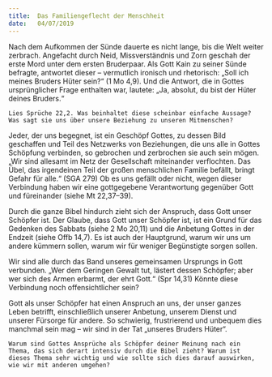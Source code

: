 ```yaml
---
title:  Das Familiengeflecht der Menschheit
date:   04/07/2019
---
```


Nach dem Aufkommen der Sünde dauerte es nicht lange, bis die Welt weiter zerbrach. Angefacht durch Neid, Missverständnis und Zorn geschah der erste Mord unter dem ersten Bruderpaar. Als Gott Kain zu seiner Sünde befragte, antwortet dieser – vermutlich ironisch und rhetorisch: „Soll ich meines Bruders Hüter sein?“ (1 Mo 4,9). Und die Antwort, die in Gottes ursprünglicher Frage enthalten war, lautete: „Ja, absolut, du bist der Hüter deines Bruders.“

`Lies Sprüche 22,2. Was beinhaltet diese scheinbar einfache Aussage? Was sagt sie uns über unsere Beziehung zu unseren Mitmenschen?`

Jeder, der uns begegnet, ist ein Geschöpf Gottes, zu dessen Bild geschaffen und Teil des Netzwerks von Beziehungen, die uns alle in Gottes Schöpfung verbinden, so gebrochen und zerbrochen sie auch sein mögen. „Wir sind allesamt im Netz der Gesellschaft miteinander verflochten. Das Übel, das irgendeinen Teil der großen menschlichen Familie befällt, bringt Gefahr für alle.“ (SGA 279) Ob es uns gefällt oder nicht, wegen dieser Verbindung haben wir eine gottgegebene Verantwortung gegenüber Gott und füreinander (siehe Mt 22,37–39).

Durch die ganze Bibel hindurch zieht sich der Anspruch, dass Gott unser Schöpfer ist. Der Glaube, dass Gott unser Schöpfer ist, ist ein Grund für das Gedenken des Sabbats (siehe 2 Mo 20,11) und die Anbetung Gottes in der Endzeit (siehe Offb 14,7). Es ist auch der Hauptgrund, warum wir uns um andere kümmern sollen, warum wir für weniger Begünstigte sorgen sollen.

Wir sind alle durch das Band unseres gemeinsamen Ursprungs in Gott verbunden. „Wer dem Geringen Gewalt tut, lästert dessen Schöpfer; aber wer sich des Armen erbarmt, der ehrt Gott.“ (Spr 14,31) Könnte diese Verbindung noch offensichtlicher sein?

Gott als unser Schöpfer hat einen Anspruch an uns, der unser ganzes Leben betrifft, einschließlich unserer Anbetung, unserem Dienst und unserer Fürsorge für andere. So schwierig, frustrierend und unbequem dies manchmal sein mag – wir sind in der Tat „unseres Bruders Hüter“.

`Warum sind Gottes Ansprüche als Schöpfer deiner Meinung nach ein Thema, das sich derart intensiv durch die Bibel zieht? Warum ist dieses Thema sehr wichtig und wie sollte sich dies darauf auswirken, wie wir mit anderen umgehen?`
